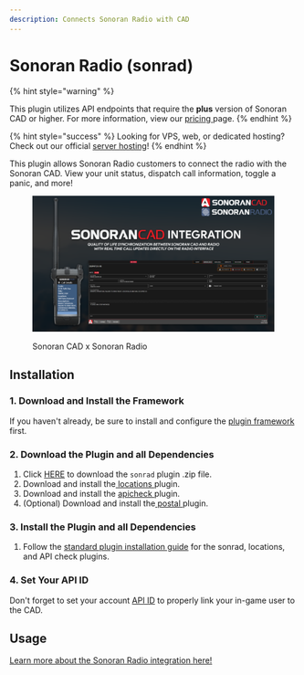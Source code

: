 ```yaml
---
description: Connects Sonoran Radio with CAD
---
```


# Sonoran Radio (sonrad)

{% hint style="warning" %}


This plugin utilizes API endpoints that require the **plus** version of Sonoran CAD or higher. For more information, view our [pricing ](../../../pricing/faq/)page.
{% endhint %}

{% hint style="success" %}
Looking for VPS, web, or dedicated hosting? Check out our official [server hosting](broken-reference)!
{% endhint %}

This plugin allows Sonoran Radio customers to connect the radio with the Sonoran CAD. View your unit status, dispatch call information, toggle a panic, and more!

<figure><img src="../../../.gitbook/assets/sync big.png" alt=""><figcaption><p>Sonoran CAD x Sonoran Radio</p></figcaption></figure>

## Installation

### 1. Download and Install the Framework

If you haven't already, be sure to install and configure the [plugin framework](../framework-installation.md) first.

### 2. Download the Plugin and all Dependencies

1. Click [HERE](https://github.com/Sonoran-Software/sonoran_sonrad/releases/tag/latest) to download the `sonrad` plugin .zip file.
2. Download and install the[ locations ](locations.md)plugin.
3. Download and install the [apicheck ](api-id-checker.md)plugin.
4. (Optional) Download and install the[ postal ](postals.md)plugin.

### 3. Install the Plugin and all Dependencies

1. Follow the [standard plugin installation guide](../plugin-installation/) for the sonrad, locations, and API check plugins.

### 4. Set Your API ID

Don't forget to set your account [API ID](../../../api-integration/getting-started/setting-your-api-id.md) to properly link your in-game user to the CAD.

## Usage

[Learn more about the Sonoran Radio integration here!](https://info.sonoranradio.com/tutorials/integrations/sonoran-cad-integration)
